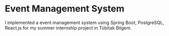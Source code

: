 # Event Management System
I implemented a event management system using Spring Boot, PostgreSQL, React.js for my summer internship project in Tübitak Bilgem.
